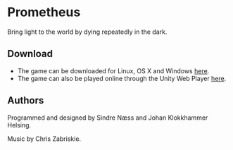 # Prometheus

Bring light to the world by dying repeatedly in the dark.

## Download

* The game can be downloaded for Linux, OS X and Windows [here](http://folk.ntnu.no/johanklo/prometheus/download).
* The game can also be played online through the Unity Web Player [here](http://folk.ntnu.no/johanklo/prometheus).

## Authors

Programmed and designed by Sindre Næss and Johan Klokkhammer Helsing.

Music by Chris Zabriskie.
